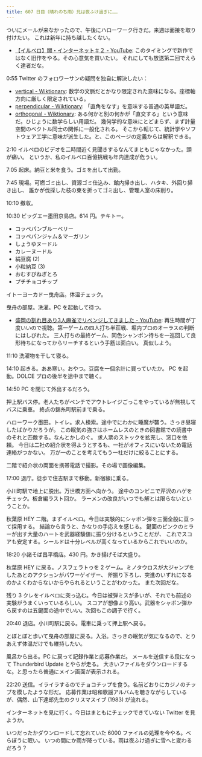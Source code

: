 ```yaml
---
title: 607 日目（晴れのち雨）兄は夜ふけ過ぎに……
---
```


ついにメールが来なかったので、午後にハローワーク行きだ。来週は面接を取り付けたい。
これは新年に持ち越したくない。

* [【イルベロ】闇・インターネット＃２ - YouTube](https://www.youtube.com/watch?v=Ua15IVH2GBg):
  このタイミングで新作ではなく旧作をやる。その心意気を買いたい。
  それにしても放送第二回でえらく達者だな。

0:55 Twitter のフォロワーサンの疑問を独自に解決したい：

* [vertical - Wiktionary](https://en.wiktionary.org/wiki/vertical):
  数学の文脈だとかなり限定された意味になる。座標軸方向に厳しく限定されている。
* [perpendicular - Wiktionary](https://en.wiktionary.org/wiki/perpendicular):
  「直角をなす」を意味する普通の英単語だ。
* [orthogonal - Wiktionary](https://en.wiktionary.org/wiki/orthogonal):
  ある何かと別の何かが「直交する」という意味だ。ひじょうに数学らしい用語だ。
  幾何学的な意味にとどまらず、まず計量空間のベクトル同士の関係に一般化される。
  そこから転じて、統計学やソフトウェア工学に意味が派生した。と、このページの定義からは解釈できる。

2:10 イルベロのビデオを二時間近く見聞きするなんてまともじゃなかった。頭が痛い。
というか、私のイルベロ百億挑戦も年内達成が危うい。

7:05 起床。納豆と米を食う。ゴミを出して出勤。

7:45 現場。可燃ゴミ出し、資源ゴミ仕込み、館内掃き出し、ハタキ、外回り掃き出し、
誰かが伐採した枝の束を折ってゴミ出し、管理人室の床削り。

10:10 撤収。

10:30 ビッグエー墨田京島店。614 円。テキトー。

* コッペパンブルーベリー
* コッペパンジャム＆マーガリン
* しょうゆヌードル
* カレーヌードル
* 絹豆腐 (2)
* 小粒納豆 (3)
* おむすびねぎとろ
* プチチョコチップ

イトーヨーカドー曳舟店。体温チェック。

曳舟の部屋。洗濯。PC を起動して待つ。

* [盛岡の割れ目あり3人麻雀でリベンジしてきました - YouTube](https://www.youtube.com/watch?v=q-aVYS_xk0U):
  再生時間が丁度いいので視聴。第一ゲームの四人打ち半荘戦、堀内プロのオーラスの判断にはしびれた。
  三人打ちの最終ゲーム、同色シャンポン待ちを一巡回して良形待ちになってからリーチするという手筋は面白い。
  真似しよう。

11:10 洗濯物を干して寝る。

14:10 起きる。ああ寒い。おやつ。豆腐を一個余計に買っていたか。
PC を起動。DOLCE プロの後半を途中まで聴く。

14:50 PC を閉じて外出するだろう。

押上駅バス停。老人たちがベンチでアウトレイジごっこをやっているが無視してバスに乗車。
終点の錦糸町駅前まで乗る。

ハローワーク墨田。トイレ。求人検索。途中でにわかに睡魔が襲う。さっき昼寝したばかりだろうが。
この眠気の強さはホームレスのときの図書館での読書中のそれと匹敵する。なんとかしのぐ。
求人票のストックを拡充し、窓口を依頼。
今日は二社の紹介状を得ようとするも、一社がオフィスにいないため電話連絡がつかない。
万が一のことを考えてもう一社だけに絞ることにする。

二階で紹介状の両面を携帯電話で撮影。その場で画像編集。

17:00 退庁。徒歩で住吉駅まで移動。新宿線に乗る。

小川町駅で地上に脱出。万世橋方面へ向かう。
途中のコンビニで芹沢のハゲをチェック。板倉編ラスト回か。
ラーメンの改良がいつでも解とは限らないということか。

秋葉原 HEY 二階。まずイルベロ。今日は実験的にシャボン弾を三面全般に亘って採用する。
結論から言うと、かなりの手応えを感じる。
鍵面のピンクのミラーが出す大量のハートを武器経験値に振り分けるということだが、
これでスコアも安定する。シールドは十分レベルが高くなっているからこれでいいのか。

18:20 小諸そば昌平橋店。430 円。かき揚げそば大盛り。

秋葉原 HEY に戻る。ノスフェラトゥを 2 ゲーム。ミノタウロスが大ジャンプをしたあとのアクションがパワーゲイザー、
斧振り下ろし、突進のいずれになるのかよくわからないからやられるということがわかった。
また次回だな。

残り 3 クレをイルベロに突っ込む。今日は被弾ミスが多いが、それでも前述の実験がうまくいっているらしい。
スコアが想像より高い。武器をシャボン弾から戻すのは五鍵面の途中でいい。次回もこの調子で行く。

20:40 退店。小川町駅に戻る。電車に乗って押上駅へ戻る。

とぼとぼと歩いて曳舟の部屋に戻る。入浴。さっきの眠気が気になるので、とりあえず体温だけでも維持したい。

風呂から出る。PC に戻って記録作業と応募作業だ。
メールを送信する段になって Thunderbird Update とやらが走る。
大きいファイルをダウンロードするな。と思ったら普通にメイン画面が表示される。

22:20 送信。イライラするのでチョコチップを食う。名前どおりにカジノのチップを模したような形だ。
応募作業は昭和歌謡アルバムを聴きながらしているが、偶然、山下達郎先生のクリスマスイブ (1983) が流れる。

インターネットを見に行く。今日はまともにチェックできていない Twitter を見ようか。

いつだったかダウンロードして忘れていた 6000 ファイルの処理を今やる。べらぼうに眠い。
いつの間にか雨が降っている。雨は夜ふけ過ぎに雪へと変わるだろう？
